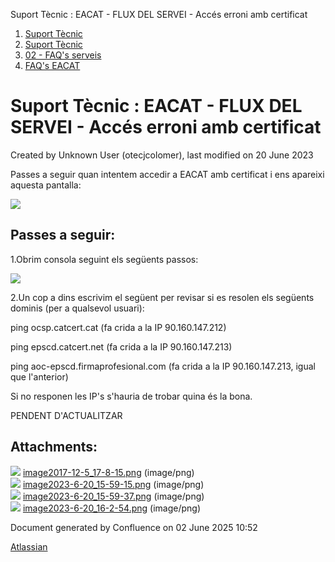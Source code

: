 Suport Tècnic : EACAT - FLUX DEL SERVEI - Accés erroni amb certificat  

1.  [Suport Tècnic](index.md)
2.  [Suport Tècnic](13893782.md)
3.  [02 - FAQ's serveis](26313393.md)
4.  [FAQ's EACAT](28705559.md)

Suport Tècnic : EACAT - FLUX DEL SERVEI - Accés erroni amb certificat
=====================================================================

Created by Unknown User (otecjcolomer), last modified on 20 June 2023

Passes a seguir quan intentem accedir a EACAT amb certificat i ens apareixi aquesta pantalla:

![](attachments/93356489/93356492.png)

Passes a seguir:
----------------

1.Obrim consola seguint els següents passos:

![](attachments/93356489/93356493.png)

  

2.Un cop a dins escrivim el següent per revisar si es resolen els següents dominis (per a qualsevol usuari):

  

ping ocsp.catcert.cat (fa crida a la IP 90.160.147.212)

ping epscd.catcert.net (fa crida a la IP 90.160.147.213)

ping aoc-epscd.firmaprofesional.com (fa crida a la IP 90.160.147.213, igual que l'anterior)

Si no responen les IP's s'hauria de trobar quina és la bona.

  

PENDENT D'ACTUALITZAR

  

Attachments:
------------

![](images/icons/bullet_blue.gif) [image2017-12-5\_17-8-15.png](attachments/93356489/93356490.png) (image/png)  
![](images/icons/bullet_blue.gif) [image2023-6-20\_15-59-15.png](attachments/93356489/93356491.png) (image/png)  
![](images/icons/bullet_blue.gif) [image2023-6-20\_15-59-37.png](attachments/93356489/93356492.png) (image/png)  
![](images/icons/bullet_blue.gif) [image2023-6-20\_16-2-54.png](attachments/93356489/93356493.png) (image/png)  

Document generated by Confluence on 02 June 2025 10:52

[Atlassian](http://www.atlassian.com/)
